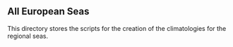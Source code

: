 ## All European Seas

This directory stores the scripts for the creation of the climatologies for the regional seas.
